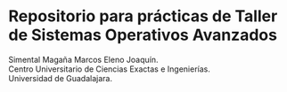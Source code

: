 # Repositorio para prácticas de Taller de Sistemas Operativos Avanzados

Simental Magaña Marcos Eleno Joaquín.  
Centro Universitario de Ciencias Exactas e Ingenierías.  
Universidad de Guadalajara.
